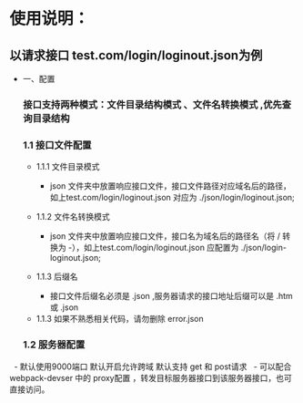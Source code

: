 # 使用说明：
## 以请求接口 test.com/login/loginout.json为例
+ 一、配置
  ### 接口支持两种模式：文件目录结构模式 、文件名转换模式 ,优先查询目录结构

  ### 1.1 接口文件配置

  + 1.1.1 文件目录模式 
    - json 文件夹中放置响应接口文件，接口文件路径对应域名后的路径，如上test.com/login/loginout.json 对应为  ./json/login/loginout.json;
  
  + 1.1.2 文件名转换模式 
    - json 文件夹中放置响应接口文件，接口名为域名后的路径名（将 / 转换为 -），如上test.com/login/loginout.json  应配置为 ./json/login-loginout.json;
  
  + 1.1.3 后缀名
    - 接口文件后缀名必须是 .json ,服务器请求的接口地址后缀可以是 .htm 或 .json  

  - 1.1.3 如果不熟悉相关代码，请勿删除 error.json
 
  ### 1.2 服务器配置
   - 默认使用9000端口 默认开启允许跨域 默认支持 get 和 post请求
   - 可以配合webpack-devser 中的 proxy配置 ，转发目标服务器接口到该服务器接口，也可直接访问。
